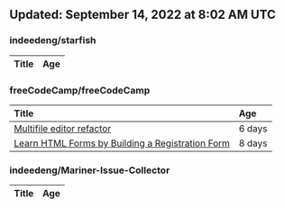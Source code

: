 ## Updated: September 14, 2022 at 8:02 AM UTC


### indeedeng/starfish
|**Title**|**Age**|
|:----|:----|


### freeCodeCamp/freeCodeCamp
|**Title**|**Age**|
|:----|:----|
|[Multifile editor refactor](https://github.com/freeCodeCamp/freeCodeCamp/issues/47467)|6&nbsp;days|
|[Learn HTML Forms by Building a Registration Form](https://github.com/freeCodeCamp/freeCodeCamp/issues/47456)|8&nbsp;days|


### indeedeng/Mariner-Issue-Collector
|**Title**|**Age**|
|:----|:----|